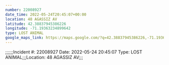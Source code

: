 ```yaml
---
number: 22008927
date_time: 2022-05-24T20:45:07+00:00
location: 48 AGASSIZ AV
latitude: 42.38837945386226
longitude: -71.19363234899642
type: LOST ANIMAL
google_maps_link: https://maps.google.com/?q=42.38837945386226,-71.19363234899642
---
```


;;;;;;Incident #: 22008927   Date: 2022-05-24 20:45:07   Type: LOST ANIMAL;;;Location: 48 AGASSIZ AV;;;
